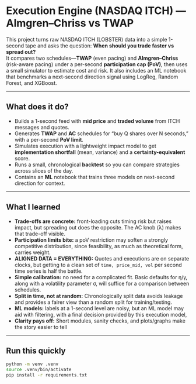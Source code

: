 
# Execution Engine (NASDAQ ITCH) — Almgren–Chriss vs TWAP

This project turns raw NASDAQ ITCH (LOBSTER) data into a simple 1-second tape and asks the question: **When should you trade faster vs spread out?**  
It compares two schedules—**TWAP** (even pacing) and **Almgren–Chriss** (risk-aware pacing) under a per-second **participation cap (PoV)**, then uses a small simulator to estimate cost and risk. It also includes an ML notebook that benchmarks a next-second direction signal using LogReg, Random Forest, and XGBoost.

---

## What does it do?

- Builds a 1-second feed with **mid price** and **traded volume** from ITCH messages and quotes.  
- Generates **TWAP** and **AC** schedules for “buy Q shares over N seconds,” with a per-second **PoV limit**.  
- Simulates execution with a lightweight impact model to get **implementation shortfall** (mean, variance) and a **certainty-equivalent** score.  
- Runs a small, chronological **backtest** so you can compare strategies across slices of the day.  
- Contains an **ML** notebook that trains three models on next-second direction for context.

---

## What I learned

- **Trade-offs are concrete:** front-loading cuts timing risk but raises impact, but spreading out does the opposite. The AC knob (λ) makes that trade-off visible.
- **Participation limits bite:** a poV restriction may soften a strongly competitive distribution, since feasibility, as much as theoretical form, carries weight.
- **ALIGNED DATA = EVERYTHING:** Quotes and executions are on separate clocks, but getting to a clean set of `time, price_mid, vol` per second time series is half the battle.
- **Simple calibration:** no need for a complicated fit. Basic defaults for η/γ, along with a volatility parameter σ, will suffice for a comparison between schedules.
- **Split in time, not at random:** Chronologically split data avoids leakage and provides a fairer view than a random split for training/testing.
- **ML models:** labels at a 1-second level are noisy, but an ML model may aid with filtering, with a final decision provided by this execution model,
- **Clarity pays off:** Short modules, sanity checks, and plots/graphs make the story easier to tell

---

## Run this quickly

```bash
python -m venv .venv
source .venv/bin/activate            
pip install -r requirements.txt
